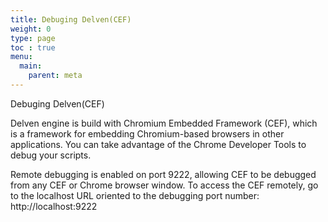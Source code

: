 ```yaml
---
title: Debuging Delven(CEF)
weight: 0
type: page
toc : true
menu:
  main:
    parent: meta
---
```


Debuging Delven(CEF)

Delven engine is build with Chromium Embedded Framework (CEF), which is a framework for embedding Chromium-based browsers in other applications. You can take advantage of the Chrome Developer Tools to debug your scripts.


Remote debugging is enabled on port 9222, allowing CEF to be debugged from any CEF or Chrome browser window. 
To access the CEF remotely, go to the localhost URL oriented to the debugging port number: http://localhost:9222